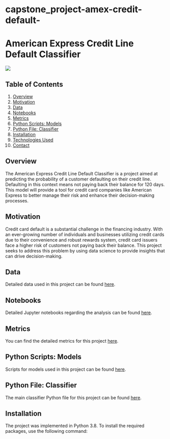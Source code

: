 # capstone_project-amex-credit-default-
# American Express Credit Line Default Classifier
[![](https://img.shields.io/badge/Python-3.8-blue)](#) 

## Table of Contents
1. [Overview](#overview)
2. [Motivation](#motivation)
3. [Data](#data)
4. [Notebooks](#notebooks)
5. [Metrics](#metrics)
6. [Python Scripts: Models](#python-scripts-models)
7. [Python File: Classifier](#python-file-classifier)
8. [Installation](#installation)
9. [Technologies Used](#technologies-used)
10. [Contact](#contact)

## Overview
The American Express Credit Line Default Classifier is a project aimed at predicting the probability of a customer defaulting on their credit line. Defaulting in this context means not paying back their balance for 120 days. This model will provide a tool for credit card companies like American Express to better manage their risk and enhance their decision-making processes.

## Motivation
Credit card default is a substantial challenge in the financing industry. With an ever-growing number of individuals and businesses utilizing credit cards due to their convenience and robust rewards system, credit card issuers face a higher risk of customers not paying back their balance. This project seeks to address this problem by using data science to provide insights that can drive decision-making.

## Data
Detailed data used in this project can be found [here](./data/).

## Notebooks
Detailed Jupyter notebooks regarding the analysis can be found [here](./notebooks/).

## Metrics
You can find the detailed metrics for this project [here](./metrics/).

## Python Scripts: Models
Scripts for models used in this project can be found [here](./scripts/models.py/).

## Python File: Classifier
The main classifier Python file for this project can be found [here](./scripts/classifier.py).

## Installation
The project was implemented in Python 3.8. To install the required packages, use the following command:

